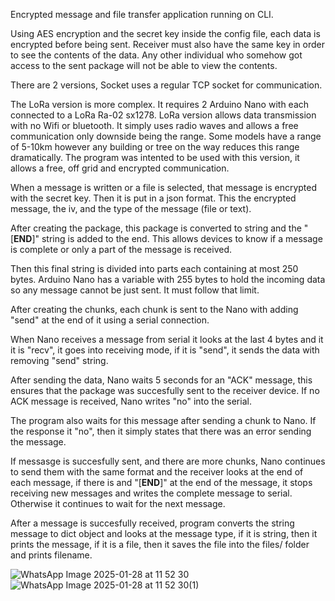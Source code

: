 Encrypted message and file transfer application running on CLI.

Using AES encryption and the secret key inside the config file, each data is encrypted before being sent. Receiver must also have the same key in order to see the contents of the data. Any other individual who somehow got access to the sent package will not be able to view the contents.

There are 2 versions, Socket uses a regular TCP socket for communication.

The LoRa version is more complex. It requires 2 Arduino Nano with each connected to a LoRa Ra-02 sx1278. 
LoRa version allows data transmission with no Wifi or bluetooth. It simply uses radio waves and allows a free communication only downside being the range. Some models have a range of 5-10km however any building or tree on the way reduces this range dramatically.
The program was intented to be used with this version, it allows a free, off grid and encrypted communication.

When a message is written or a file is selected, that message is encrypted with the secret key. Then it is put in a json format. This the encrypted message, the iv, and the type of the message (file or text).

After creating the package, this package is converted to string and the "[__END__]" string is added to the end. This allows devices to know if a message is complete or only a part of the message is received.

Then this final string is divided into parts each containing at most 250 bytes. Arduino Nano has a variable with 255 bytes to hold the incoming data so any message cannot be just sent. It must follow that limit.

After creating the chunks, each chunk is sent to the Nano with adding "send" at the end of it using a serial connection. 

When Nano receives a message from serial it looks at the last 4 bytes and it it is "recv", it goes into receiving mode, if it is "send", it sends the data with removing "send" string.

After sending the data, Nano waits 5 seconds for an "ACK" message, this ensures that the package was succesfully sent to the receiver device. If no ACK message is received, Nano writes "no" into the serial.

The program also waits for this message after sending a chunk to Nano. If the response it "no", then it simply states that there was an error sending the message.

If messasge is succesfully sent, and there are more chunks, Nano continues to send them with the same format and the receiver looks at the end of each message, if there is and "[__END__]" at the end of the message, it stops receiving new messages and writes the complete message to serial. Otherwise it continues to wait for the next message.

After a message is succesfully received, program converts the string message to dict object and looks at the message type, if it is string, then it prints the message, if it is a file, then it saves the file into the files/ folder and prints filename.

![WhatsApp Image 2025-01-28 at 11 52 30](https://github.com/user-attachments/assets/9ca52364-d58e-48dc-ae36-d2c677665870)
![WhatsApp Image 2025-01-28 at 11 52 30(1)](https://github.com/user-attachments/assets/97c74f70-a125-4e27-97ae-9aa38394ecd9)
